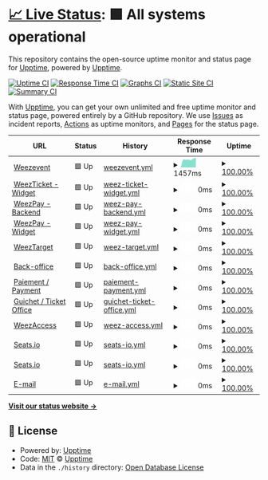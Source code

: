 # [📈 Live Status](https://demo.upptime.js.org): <!--live status--> **🟩 All systems operational**

This repository contains the open-source uptime monitor and status page for [Upptime](https://upptime.js.org), powered by [Upptime](https://github.com/upptime/upptime).

[![Uptime CI](https://github.com/Weezevent/status-page/workflows/Uptime%20CI/badge.svg)](https://github.com/Weezevent/status-page/actions?query=workflow%3A%22Uptime+CI%22)
[![Response Time CI](https://github.com/Weezevent/status-page/workflows/Response%20Time%20CI/badge.svg)](https://github.com/Weezevent/status-page/actions?query=workflow%3A%22Response+Time+CI%22)
[![Graphs CI](https://github.com/Weezevent/status-page/workflows/Graphs%20CI/badge.svg)](https://github.com/Weezevent/status-page/actions?query=workflow%3A%22Graphs+CI%22)
[![Static Site CI](https://github.com/Weezevent/status-page/workflows/Static%20Site%20CI/badge.svg)](https://github.com/Weezevent/status-page/actions?query=workflow%3A%22Static+Site+CI%22)
[![Summary CI](https://github.com/Weezevent/status-page/workflows/Summary%20CI/badge.svg)](https://github.com/Weezevent/status-page/actions?query=workflow%3A%22Summary+CI%22)

With [Upptime](https://upptime.js.org), you can get your own unlimited and free uptime monitor and status page, powered entirely by a GitHub repository. We use [Issues](https://github.com/upptime/upptime/issues) as incident reports, [Actions](https://github.com/Weezevent/status-page/actions) as uptime monitors, and [Pages](https://demo.upptime.js.org) for the status page.

<!--start: status pages-->
<!-- This summary is generated by Upptime (https://github.com/upptime/upptime) -->
<!-- Do not edit this manually, your changes will be overwritten -->
<!-- prettier-ignore -->
| URL | Status | History | Response Time | Uptime |
| --- | ------ | ------- | ------------- | ------ |
| <img alt="" src="https://icons.duckduckgo.com/ip3/weezevent.com.ico" height="13"> [Weezevent](https://weezevent.com/en-gb/) | 🟩 Up | [weezevent.yml](https://github.com/Weezevent/status-page/commits/HEAD/history/weezevent.yml) | <details><summary><img alt="Response time graph" src="./graphs/weezevent/response-time-week.png" height="20"> 1457ms</summary><br><a href="https://Weezevent.github.io/status-page/history/weezevent"><img alt="Response time 1457" src="https://img.shields.io/endpoint?url=https%3A%2F%2Fraw.githubusercontent.com%2FWeezevent%2Fstatus-page%2FHEAD%2Fapi%2Fweezevent%2Fresponse-time.json"></a><br><a href="https://Weezevent.github.io/status-page/history/weezevent"><img alt="24-hour response time 1457" src="https://img.shields.io/endpoint?url=https%3A%2F%2Fraw.githubusercontent.com%2FWeezevent%2Fstatus-page%2FHEAD%2Fapi%2Fweezevent%2Fresponse-time-day.json"></a><br><a href="https://Weezevent.github.io/status-page/history/weezevent"><img alt="7-day response time 1457" src="https://img.shields.io/endpoint?url=https%3A%2F%2Fraw.githubusercontent.com%2FWeezevent%2Fstatus-page%2FHEAD%2Fapi%2Fweezevent%2Fresponse-time-week.json"></a><br><a href="https://Weezevent.github.io/status-page/history/weezevent"><img alt="30-day response time 1457" src="https://img.shields.io/endpoint?url=https%3A%2F%2Fraw.githubusercontent.com%2FWeezevent%2Fstatus-page%2FHEAD%2Fapi%2Fweezevent%2Fresponse-time-month.json"></a><br><a href="https://Weezevent.github.io/status-page/history/weezevent"><img alt="1-year response time 1457" src="https://img.shields.io/endpoint?url=https%3A%2F%2Fraw.githubusercontent.com%2FWeezevent%2Fstatus-page%2FHEAD%2Fapi%2Fweezevent%2Fresponse-time-year.json"></a></details> | <details><summary><a href="https://Weezevent.github.io/status-page/history/weezevent">100.00%</a></summary><a href="https://Weezevent.github.io/status-page/history/weezevent"><img alt="All-time uptime 100.00%" src="https://img.shields.io/endpoint?url=https%3A%2F%2Fraw.githubusercontent.com%2FWeezevent%2Fstatus-page%2FHEAD%2Fapi%2Fweezevent%2Fuptime.json"></a><br><a href="https://Weezevent.github.io/status-page/history/weezevent"><img alt="24-hour uptime 100.00%" src="https://img.shields.io/endpoint?url=https%3A%2F%2Fraw.githubusercontent.com%2FWeezevent%2Fstatus-page%2FHEAD%2Fapi%2Fweezevent%2Fuptime-day.json"></a><br><a href="https://Weezevent.github.io/status-page/history/weezevent"><img alt="7-day uptime 100.00%" src="https://img.shields.io/endpoint?url=https%3A%2F%2Fraw.githubusercontent.com%2FWeezevent%2Fstatus-page%2FHEAD%2Fapi%2Fweezevent%2Fuptime-week.json"></a><br><a href="https://Weezevent.github.io/status-page/history/weezevent"><img alt="30-day uptime 100.00%" src="https://img.shields.io/endpoint?url=https%3A%2F%2Fraw.githubusercontent.com%2FWeezevent%2Fstatus-page%2FHEAD%2Fapi%2Fweezevent%2Fuptime-month.json"></a><br><a href="https://Weezevent.github.io/status-page/history/weezevent"><img alt="1-year uptime 100.00%" src="https://img.shields.io/endpoint?url=https%3A%2F%2Fraw.githubusercontent.com%2FWeezevent%2Fstatus-page%2FHEAD%2Fapi%2Fweezevent%2Fuptime-year.json"></a></details>
| <img alt="" src="https://icons.duckduckgo.com/ip3/null.ico" height="13"> [WeezTicket - Widget](127.0.0.53) | 🟩 Up | [weez-ticket-widget.yml](https://github.com/Weezevent/status-page/commits/HEAD/history/weez-ticket-widget.yml) | <details><summary><img alt="Response time graph" src="./graphs/weez-ticket-widget/response-time-week.png" height="20"> 0ms</summary><br><a href="https://Weezevent.github.io/status-page/history/weez-ticket-widget"><img alt="Response time 0" src="https://img.shields.io/endpoint?url=https%3A%2F%2Fraw.githubusercontent.com%2FWeezevent%2Fstatus-page%2FHEAD%2Fapi%2Fweez-ticket-widget%2Fresponse-time.json"></a><br><a href="https://Weezevent.github.io/status-page/history/weez-ticket-widget"><img alt="24-hour response time 0" src="https://img.shields.io/endpoint?url=https%3A%2F%2Fraw.githubusercontent.com%2FWeezevent%2Fstatus-page%2FHEAD%2Fapi%2Fweez-ticket-widget%2Fresponse-time-day.json"></a><br><a href="https://Weezevent.github.io/status-page/history/weez-ticket-widget"><img alt="7-day response time 0" src="https://img.shields.io/endpoint?url=https%3A%2F%2Fraw.githubusercontent.com%2FWeezevent%2Fstatus-page%2FHEAD%2Fapi%2Fweez-ticket-widget%2Fresponse-time-week.json"></a><br><a href="https://Weezevent.github.io/status-page/history/weez-ticket-widget"><img alt="30-day response time 0" src="https://img.shields.io/endpoint?url=https%3A%2F%2Fraw.githubusercontent.com%2FWeezevent%2Fstatus-page%2FHEAD%2Fapi%2Fweez-ticket-widget%2Fresponse-time-month.json"></a><br><a href="https://Weezevent.github.io/status-page/history/weez-ticket-widget"><img alt="1-year response time 0" src="https://img.shields.io/endpoint?url=https%3A%2F%2Fraw.githubusercontent.com%2FWeezevent%2Fstatus-page%2FHEAD%2Fapi%2Fweez-ticket-widget%2Fresponse-time-year.json"></a></details> | <details><summary><a href="https://Weezevent.github.io/status-page/history/weez-ticket-widget">100.00%</a></summary><a href="https://Weezevent.github.io/status-page/history/weez-ticket-widget"><img alt="All-time uptime 100.00%" src="https://img.shields.io/endpoint?url=https%3A%2F%2Fraw.githubusercontent.com%2FWeezevent%2Fstatus-page%2FHEAD%2Fapi%2Fweez-ticket-widget%2Fuptime.json"></a><br><a href="https://Weezevent.github.io/status-page/history/weez-ticket-widget"><img alt="24-hour uptime 100.00%" src="https://img.shields.io/endpoint?url=https%3A%2F%2Fraw.githubusercontent.com%2FWeezevent%2Fstatus-page%2FHEAD%2Fapi%2Fweez-ticket-widget%2Fuptime-day.json"></a><br><a href="https://Weezevent.github.io/status-page/history/weez-ticket-widget"><img alt="7-day uptime 100.00%" src="https://img.shields.io/endpoint?url=https%3A%2F%2Fraw.githubusercontent.com%2FWeezevent%2Fstatus-page%2FHEAD%2Fapi%2Fweez-ticket-widget%2Fuptime-week.json"></a><br><a href="https://Weezevent.github.io/status-page/history/weez-ticket-widget"><img alt="30-day uptime 100.00%" src="https://img.shields.io/endpoint?url=https%3A%2F%2Fraw.githubusercontent.com%2FWeezevent%2Fstatus-page%2FHEAD%2Fapi%2Fweez-ticket-widget%2Fuptime-month.json"></a><br><a href="https://Weezevent.github.io/status-page/history/weez-ticket-widget"><img alt="1-year uptime 100.00%" src="https://img.shields.io/endpoint?url=https%3A%2F%2Fraw.githubusercontent.com%2FWeezevent%2Fstatus-page%2FHEAD%2Fapi%2Fweez-ticket-widget%2Fuptime-year.json"></a></details>
| <img alt="" src="https://icons.duckduckgo.com/ip3/null.ico" height="13"> [WeezPay - Backend](127.0.0.53) | 🟩 Up | [weez-pay-backend.yml](https://github.com/Weezevent/status-page/commits/HEAD/history/weez-pay-backend.yml) | <details><summary><img alt="Response time graph" src="./graphs/weez-pay-backend/response-time-week.png" height="20"> 0ms</summary><br><a href="https://Weezevent.github.io/status-page/history/weez-pay-backend"><img alt="Response time 0" src="https://img.shields.io/endpoint?url=https%3A%2F%2Fraw.githubusercontent.com%2FWeezevent%2Fstatus-page%2FHEAD%2Fapi%2Fweez-pay-backend%2Fresponse-time.json"></a><br><a href="https://Weezevent.github.io/status-page/history/weez-pay-backend"><img alt="24-hour response time 0" src="https://img.shields.io/endpoint?url=https%3A%2F%2Fraw.githubusercontent.com%2FWeezevent%2Fstatus-page%2FHEAD%2Fapi%2Fweez-pay-backend%2Fresponse-time-day.json"></a><br><a href="https://Weezevent.github.io/status-page/history/weez-pay-backend"><img alt="7-day response time 0" src="https://img.shields.io/endpoint?url=https%3A%2F%2Fraw.githubusercontent.com%2FWeezevent%2Fstatus-page%2FHEAD%2Fapi%2Fweez-pay-backend%2Fresponse-time-week.json"></a><br><a href="https://Weezevent.github.io/status-page/history/weez-pay-backend"><img alt="30-day response time 0" src="https://img.shields.io/endpoint?url=https%3A%2F%2Fraw.githubusercontent.com%2FWeezevent%2Fstatus-page%2FHEAD%2Fapi%2Fweez-pay-backend%2Fresponse-time-month.json"></a><br><a href="https://Weezevent.github.io/status-page/history/weez-pay-backend"><img alt="1-year response time 0" src="https://img.shields.io/endpoint?url=https%3A%2F%2Fraw.githubusercontent.com%2FWeezevent%2Fstatus-page%2FHEAD%2Fapi%2Fweez-pay-backend%2Fresponse-time-year.json"></a></details> | <details><summary><a href="https://Weezevent.github.io/status-page/history/weez-pay-backend">100.00%</a></summary><a href="https://Weezevent.github.io/status-page/history/weez-pay-backend"><img alt="All-time uptime 100.00%" src="https://img.shields.io/endpoint?url=https%3A%2F%2Fraw.githubusercontent.com%2FWeezevent%2Fstatus-page%2FHEAD%2Fapi%2Fweez-pay-backend%2Fuptime.json"></a><br><a href="https://Weezevent.github.io/status-page/history/weez-pay-backend"><img alt="24-hour uptime 100.00%" src="https://img.shields.io/endpoint?url=https%3A%2F%2Fraw.githubusercontent.com%2FWeezevent%2Fstatus-page%2FHEAD%2Fapi%2Fweez-pay-backend%2Fuptime-day.json"></a><br><a href="https://Weezevent.github.io/status-page/history/weez-pay-backend"><img alt="7-day uptime 100.00%" src="https://img.shields.io/endpoint?url=https%3A%2F%2Fraw.githubusercontent.com%2FWeezevent%2Fstatus-page%2FHEAD%2Fapi%2Fweez-pay-backend%2Fuptime-week.json"></a><br><a href="https://Weezevent.github.io/status-page/history/weez-pay-backend"><img alt="30-day uptime 100.00%" src="https://img.shields.io/endpoint?url=https%3A%2F%2Fraw.githubusercontent.com%2FWeezevent%2Fstatus-page%2FHEAD%2Fapi%2Fweez-pay-backend%2Fuptime-month.json"></a><br><a href="https://Weezevent.github.io/status-page/history/weez-pay-backend"><img alt="1-year uptime 100.00%" src="https://img.shields.io/endpoint?url=https%3A%2F%2Fraw.githubusercontent.com%2FWeezevent%2Fstatus-page%2FHEAD%2Fapi%2Fweez-pay-backend%2Fuptime-year.json"></a></details>
| <img alt="" src="https://icons.duckduckgo.com/ip3/null.ico" height="13"> [WeezPay - Widget](127.0.0.53) | 🟩 Up | [weez-pay-widget.yml](https://github.com/Weezevent/status-page/commits/HEAD/history/weez-pay-widget.yml) | <details><summary><img alt="Response time graph" src="./graphs/weez-pay-widget/response-time-week.png" height="20"> 0ms</summary><br><a href="https://Weezevent.github.io/status-page/history/weez-pay-widget"><img alt="Response time 0" src="https://img.shields.io/endpoint?url=https%3A%2F%2Fraw.githubusercontent.com%2FWeezevent%2Fstatus-page%2FHEAD%2Fapi%2Fweez-pay-widget%2Fresponse-time.json"></a><br><a href="https://Weezevent.github.io/status-page/history/weez-pay-widget"><img alt="24-hour response time 0" src="https://img.shields.io/endpoint?url=https%3A%2F%2Fraw.githubusercontent.com%2FWeezevent%2Fstatus-page%2FHEAD%2Fapi%2Fweez-pay-widget%2Fresponse-time-day.json"></a><br><a href="https://Weezevent.github.io/status-page/history/weez-pay-widget"><img alt="7-day response time 0" src="https://img.shields.io/endpoint?url=https%3A%2F%2Fraw.githubusercontent.com%2FWeezevent%2Fstatus-page%2FHEAD%2Fapi%2Fweez-pay-widget%2Fresponse-time-week.json"></a><br><a href="https://Weezevent.github.io/status-page/history/weez-pay-widget"><img alt="30-day response time 0" src="https://img.shields.io/endpoint?url=https%3A%2F%2Fraw.githubusercontent.com%2FWeezevent%2Fstatus-page%2FHEAD%2Fapi%2Fweez-pay-widget%2Fresponse-time-month.json"></a><br><a href="https://Weezevent.github.io/status-page/history/weez-pay-widget"><img alt="1-year response time 0" src="https://img.shields.io/endpoint?url=https%3A%2F%2Fraw.githubusercontent.com%2FWeezevent%2Fstatus-page%2FHEAD%2Fapi%2Fweez-pay-widget%2Fresponse-time-year.json"></a></details> | <details><summary><a href="https://Weezevent.github.io/status-page/history/weez-pay-widget">100.00%</a></summary><a href="https://Weezevent.github.io/status-page/history/weez-pay-widget"><img alt="All-time uptime 100.00%" src="https://img.shields.io/endpoint?url=https%3A%2F%2Fraw.githubusercontent.com%2FWeezevent%2Fstatus-page%2FHEAD%2Fapi%2Fweez-pay-widget%2Fuptime.json"></a><br><a href="https://Weezevent.github.io/status-page/history/weez-pay-widget"><img alt="24-hour uptime 100.00%" src="https://img.shields.io/endpoint?url=https%3A%2F%2Fraw.githubusercontent.com%2FWeezevent%2Fstatus-page%2FHEAD%2Fapi%2Fweez-pay-widget%2Fuptime-day.json"></a><br><a href="https://Weezevent.github.io/status-page/history/weez-pay-widget"><img alt="7-day uptime 100.00%" src="https://img.shields.io/endpoint?url=https%3A%2F%2Fraw.githubusercontent.com%2FWeezevent%2Fstatus-page%2FHEAD%2Fapi%2Fweez-pay-widget%2Fuptime-week.json"></a><br><a href="https://Weezevent.github.io/status-page/history/weez-pay-widget"><img alt="30-day uptime 100.00%" src="https://img.shields.io/endpoint?url=https%3A%2F%2Fraw.githubusercontent.com%2FWeezevent%2Fstatus-page%2FHEAD%2Fapi%2Fweez-pay-widget%2Fuptime-month.json"></a><br><a href="https://Weezevent.github.io/status-page/history/weez-pay-widget"><img alt="1-year uptime 100.00%" src="https://img.shields.io/endpoint?url=https%3A%2F%2Fraw.githubusercontent.com%2FWeezevent%2Fstatus-page%2FHEAD%2Fapi%2Fweez-pay-widget%2Fuptime-year.json"></a></details>
| <img alt="" src="https://icons.duckduckgo.com/ip3/null.ico" height="13"> [WeezTarget](127.0.0.53) | 🟩 Up | [weez-target.yml](https://github.com/Weezevent/status-page/commits/HEAD/history/weez-target.yml) | <details><summary><img alt="Response time graph" src="./graphs/weez-target/response-time-week.png" height="20"> 0ms</summary><br><a href="https://Weezevent.github.io/status-page/history/weez-target"><img alt="Response time 0" src="https://img.shields.io/endpoint?url=https%3A%2F%2Fraw.githubusercontent.com%2FWeezevent%2Fstatus-page%2FHEAD%2Fapi%2Fweez-target%2Fresponse-time.json"></a><br><a href="https://Weezevent.github.io/status-page/history/weez-target"><img alt="24-hour response time 0" src="https://img.shields.io/endpoint?url=https%3A%2F%2Fraw.githubusercontent.com%2FWeezevent%2Fstatus-page%2FHEAD%2Fapi%2Fweez-target%2Fresponse-time-day.json"></a><br><a href="https://Weezevent.github.io/status-page/history/weez-target"><img alt="7-day response time 0" src="https://img.shields.io/endpoint?url=https%3A%2F%2Fraw.githubusercontent.com%2FWeezevent%2Fstatus-page%2FHEAD%2Fapi%2Fweez-target%2Fresponse-time-week.json"></a><br><a href="https://Weezevent.github.io/status-page/history/weez-target"><img alt="30-day response time 0" src="https://img.shields.io/endpoint?url=https%3A%2F%2Fraw.githubusercontent.com%2FWeezevent%2Fstatus-page%2FHEAD%2Fapi%2Fweez-target%2Fresponse-time-month.json"></a><br><a href="https://Weezevent.github.io/status-page/history/weez-target"><img alt="1-year response time 0" src="https://img.shields.io/endpoint?url=https%3A%2F%2Fraw.githubusercontent.com%2FWeezevent%2Fstatus-page%2FHEAD%2Fapi%2Fweez-target%2Fresponse-time-year.json"></a></details> | <details><summary><a href="https://Weezevent.github.io/status-page/history/weez-target">100.00%</a></summary><a href="https://Weezevent.github.io/status-page/history/weez-target"><img alt="All-time uptime 100.00%" src="https://img.shields.io/endpoint?url=https%3A%2F%2Fraw.githubusercontent.com%2FWeezevent%2Fstatus-page%2FHEAD%2Fapi%2Fweez-target%2Fuptime.json"></a><br><a href="https://Weezevent.github.io/status-page/history/weez-target"><img alt="24-hour uptime 100.00%" src="https://img.shields.io/endpoint?url=https%3A%2F%2Fraw.githubusercontent.com%2FWeezevent%2Fstatus-page%2FHEAD%2Fapi%2Fweez-target%2Fuptime-day.json"></a><br><a href="https://Weezevent.github.io/status-page/history/weez-target"><img alt="7-day uptime 100.00%" src="https://img.shields.io/endpoint?url=https%3A%2F%2Fraw.githubusercontent.com%2FWeezevent%2Fstatus-page%2FHEAD%2Fapi%2Fweez-target%2Fuptime-week.json"></a><br><a href="https://Weezevent.github.io/status-page/history/weez-target"><img alt="30-day uptime 100.00%" src="https://img.shields.io/endpoint?url=https%3A%2F%2Fraw.githubusercontent.com%2FWeezevent%2Fstatus-page%2FHEAD%2Fapi%2Fweez-target%2Fuptime-month.json"></a><br><a href="https://Weezevent.github.io/status-page/history/weez-target"><img alt="1-year uptime 100.00%" src="https://img.shields.io/endpoint?url=https%3A%2F%2Fraw.githubusercontent.com%2FWeezevent%2Fstatus-page%2FHEAD%2Fapi%2Fweez-target%2Fuptime-year.json"></a></details>
| <img alt="" src="https://icons.duckduckgo.com/ip3/null.ico" height="13"> [Back-office](127.0.0.53) | 🟩 Up | [back-office.yml](https://github.com/Weezevent/status-page/commits/HEAD/history/back-office.yml) | <details><summary><img alt="Response time graph" src="./graphs/back-office/response-time-week.png" height="20"> 0ms</summary><br><a href="https://Weezevent.github.io/status-page/history/back-office"><img alt="Response time 0" src="https://img.shields.io/endpoint?url=https%3A%2F%2Fraw.githubusercontent.com%2FWeezevent%2Fstatus-page%2FHEAD%2Fapi%2Fback-office%2Fresponse-time.json"></a><br><a href="https://Weezevent.github.io/status-page/history/back-office"><img alt="24-hour response time 0" src="https://img.shields.io/endpoint?url=https%3A%2F%2Fraw.githubusercontent.com%2FWeezevent%2Fstatus-page%2FHEAD%2Fapi%2Fback-office%2Fresponse-time-day.json"></a><br><a href="https://Weezevent.github.io/status-page/history/back-office"><img alt="7-day response time 0" src="https://img.shields.io/endpoint?url=https%3A%2F%2Fraw.githubusercontent.com%2FWeezevent%2Fstatus-page%2FHEAD%2Fapi%2Fback-office%2Fresponse-time-week.json"></a><br><a href="https://Weezevent.github.io/status-page/history/back-office"><img alt="30-day response time 0" src="https://img.shields.io/endpoint?url=https%3A%2F%2Fraw.githubusercontent.com%2FWeezevent%2Fstatus-page%2FHEAD%2Fapi%2Fback-office%2Fresponse-time-month.json"></a><br><a href="https://Weezevent.github.io/status-page/history/back-office"><img alt="1-year response time 0" src="https://img.shields.io/endpoint?url=https%3A%2F%2Fraw.githubusercontent.com%2FWeezevent%2Fstatus-page%2FHEAD%2Fapi%2Fback-office%2Fresponse-time-year.json"></a></details> | <details><summary><a href="https://Weezevent.github.io/status-page/history/back-office">100.00%</a></summary><a href="https://Weezevent.github.io/status-page/history/back-office"><img alt="All-time uptime 100.00%" src="https://img.shields.io/endpoint?url=https%3A%2F%2Fraw.githubusercontent.com%2FWeezevent%2Fstatus-page%2FHEAD%2Fapi%2Fback-office%2Fuptime.json"></a><br><a href="https://Weezevent.github.io/status-page/history/back-office"><img alt="24-hour uptime 100.00%" src="https://img.shields.io/endpoint?url=https%3A%2F%2Fraw.githubusercontent.com%2FWeezevent%2Fstatus-page%2FHEAD%2Fapi%2Fback-office%2Fuptime-day.json"></a><br><a href="https://Weezevent.github.io/status-page/history/back-office"><img alt="7-day uptime 100.00%" src="https://img.shields.io/endpoint?url=https%3A%2F%2Fraw.githubusercontent.com%2FWeezevent%2Fstatus-page%2FHEAD%2Fapi%2Fback-office%2Fuptime-week.json"></a><br><a href="https://Weezevent.github.io/status-page/history/back-office"><img alt="30-day uptime 100.00%" src="https://img.shields.io/endpoint?url=https%3A%2F%2Fraw.githubusercontent.com%2FWeezevent%2Fstatus-page%2FHEAD%2Fapi%2Fback-office%2Fuptime-month.json"></a><br><a href="https://Weezevent.github.io/status-page/history/back-office"><img alt="1-year uptime 100.00%" src="https://img.shields.io/endpoint?url=https%3A%2F%2Fraw.githubusercontent.com%2FWeezevent%2Fstatus-page%2FHEAD%2Fapi%2Fback-office%2Fuptime-year.json"></a></details>
| <img alt="" src="https://icons.duckduckgo.com/ip3/null.ico" height="13"> [Paiement / Payment](127.0.0.53) | 🟩 Up | [paiement-payment.yml](https://github.com/Weezevent/status-page/commits/HEAD/history/paiement-payment.yml) | <details><summary><img alt="Response time graph" src="./graphs/paiement-payment/response-time-week.png" height="20"> 0ms</summary><br><a href="https://Weezevent.github.io/status-page/history/paiement-payment"><img alt="Response time 0" src="https://img.shields.io/endpoint?url=https%3A%2F%2Fraw.githubusercontent.com%2FWeezevent%2Fstatus-page%2FHEAD%2Fapi%2Fpaiement-payment%2Fresponse-time.json"></a><br><a href="https://Weezevent.github.io/status-page/history/paiement-payment"><img alt="24-hour response time 0" src="https://img.shields.io/endpoint?url=https%3A%2F%2Fraw.githubusercontent.com%2FWeezevent%2Fstatus-page%2FHEAD%2Fapi%2Fpaiement-payment%2Fresponse-time-day.json"></a><br><a href="https://Weezevent.github.io/status-page/history/paiement-payment"><img alt="7-day response time 0" src="https://img.shields.io/endpoint?url=https%3A%2F%2Fraw.githubusercontent.com%2FWeezevent%2Fstatus-page%2FHEAD%2Fapi%2Fpaiement-payment%2Fresponse-time-week.json"></a><br><a href="https://Weezevent.github.io/status-page/history/paiement-payment"><img alt="30-day response time 0" src="https://img.shields.io/endpoint?url=https%3A%2F%2Fraw.githubusercontent.com%2FWeezevent%2Fstatus-page%2FHEAD%2Fapi%2Fpaiement-payment%2Fresponse-time-month.json"></a><br><a href="https://Weezevent.github.io/status-page/history/paiement-payment"><img alt="1-year response time 0" src="https://img.shields.io/endpoint?url=https%3A%2F%2Fraw.githubusercontent.com%2FWeezevent%2Fstatus-page%2FHEAD%2Fapi%2Fpaiement-payment%2Fresponse-time-year.json"></a></details> | <details><summary><a href="https://Weezevent.github.io/status-page/history/paiement-payment">100.00%</a></summary><a href="https://Weezevent.github.io/status-page/history/paiement-payment"><img alt="All-time uptime 100.00%" src="https://img.shields.io/endpoint?url=https%3A%2F%2Fraw.githubusercontent.com%2FWeezevent%2Fstatus-page%2FHEAD%2Fapi%2Fpaiement-payment%2Fuptime.json"></a><br><a href="https://Weezevent.github.io/status-page/history/paiement-payment"><img alt="24-hour uptime 100.00%" src="https://img.shields.io/endpoint?url=https%3A%2F%2Fraw.githubusercontent.com%2FWeezevent%2Fstatus-page%2FHEAD%2Fapi%2Fpaiement-payment%2Fuptime-day.json"></a><br><a href="https://Weezevent.github.io/status-page/history/paiement-payment"><img alt="7-day uptime 100.00%" src="https://img.shields.io/endpoint?url=https%3A%2F%2Fraw.githubusercontent.com%2FWeezevent%2Fstatus-page%2FHEAD%2Fapi%2Fpaiement-payment%2Fuptime-week.json"></a><br><a href="https://Weezevent.github.io/status-page/history/paiement-payment"><img alt="30-day uptime 100.00%" src="https://img.shields.io/endpoint?url=https%3A%2F%2Fraw.githubusercontent.com%2FWeezevent%2Fstatus-page%2FHEAD%2Fapi%2Fpaiement-payment%2Fuptime-month.json"></a><br><a href="https://Weezevent.github.io/status-page/history/paiement-payment"><img alt="1-year uptime 100.00%" src="https://img.shields.io/endpoint?url=https%3A%2F%2Fraw.githubusercontent.com%2FWeezevent%2Fstatus-page%2FHEAD%2Fapi%2Fpaiement-payment%2Fuptime-year.json"></a></details>
| <img alt="" src="https://icons.duckduckgo.com/ip3/null.ico" height="13"> [Guichet / Ticket Office](127.0.0.53) | 🟩 Up | [guichet-ticket-office.yml](https://github.com/Weezevent/status-page/commits/HEAD/history/guichet-ticket-office.yml) | <details><summary><img alt="Response time graph" src="./graphs/guichet-ticket-office/response-time-week.png" height="20"> 0ms</summary><br><a href="https://Weezevent.github.io/status-page/history/guichet-ticket-office"><img alt="Response time 0" src="https://img.shields.io/endpoint?url=https%3A%2F%2Fraw.githubusercontent.com%2FWeezevent%2Fstatus-page%2FHEAD%2Fapi%2Fguichet-ticket-office%2Fresponse-time.json"></a><br><a href="https://Weezevent.github.io/status-page/history/guichet-ticket-office"><img alt="24-hour response time 0" src="https://img.shields.io/endpoint?url=https%3A%2F%2Fraw.githubusercontent.com%2FWeezevent%2Fstatus-page%2FHEAD%2Fapi%2Fguichet-ticket-office%2Fresponse-time-day.json"></a><br><a href="https://Weezevent.github.io/status-page/history/guichet-ticket-office"><img alt="7-day response time 0" src="https://img.shields.io/endpoint?url=https%3A%2F%2Fraw.githubusercontent.com%2FWeezevent%2Fstatus-page%2FHEAD%2Fapi%2Fguichet-ticket-office%2Fresponse-time-week.json"></a><br><a href="https://Weezevent.github.io/status-page/history/guichet-ticket-office"><img alt="30-day response time 0" src="https://img.shields.io/endpoint?url=https%3A%2F%2Fraw.githubusercontent.com%2FWeezevent%2Fstatus-page%2FHEAD%2Fapi%2Fguichet-ticket-office%2Fresponse-time-month.json"></a><br><a href="https://Weezevent.github.io/status-page/history/guichet-ticket-office"><img alt="1-year response time 0" src="https://img.shields.io/endpoint?url=https%3A%2F%2Fraw.githubusercontent.com%2FWeezevent%2Fstatus-page%2FHEAD%2Fapi%2Fguichet-ticket-office%2Fresponse-time-year.json"></a></details> | <details><summary><a href="https://Weezevent.github.io/status-page/history/guichet-ticket-office">100.00%</a></summary><a href="https://Weezevent.github.io/status-page/history/guichet-ticket-office"><img alt="All-time uptime 100.00%" src="https://img.shields.io/endpoint?url=https%3A%2F%2Fraw.githubusercontent.com%2FWeezevent%2Fstatus-page%2FHEAD%2Fapi%2Fguichet-ticket-office%2Fuptime.json"></a><br><a href="https://Weezevent.github.io/status-page/history/guichet-ticket-office"><img alt="24-hour uptime 100.00%" src="https://img.shields.io/endpoint?url=https%3A%2F%2Fraw.githubusercontent.com%2FWeezevent%2Fstatus-page%2FHEAD%2Fapi%2Fguichet-ticket-office%2Fuptime-day.json"></a><br><a href="https://Weezevent.github.io/status-page/history/guichet-ticket-office"><img alt="7-day uptime 100.00%" src="https://img.shields.io/endpoint?url=https%3A%2F%2Fraw.githubusercontent.com%2FWeezevent%2Fstatus-page%2FHEAD%2Fapi%2Fguichet-ticket-office%2Fuptime-week.json"></a><br><a href="https://Weezevent.github.io/status-page/history/guichet-ticket-office"><img alt="30-day uptime 100.00%" src="https://img.shields.io/endpoint?url=https%3A%2F%2Fraw.githubusercontent.com%2FWeezevent%2Fstatus-page%2FHEAD%2Fapi%2Fguichet-ticket-office%2Fuptime-month.json"></a><br><a href="https://Weezevent.github.io/status-page/history/guichet-ticket-office"><img alt="1-year uptime 100.00%" src="https://img.shields.io/endpoint?url=https%3A%2F%2Fraw.githubusercontent.com%2FWeezevent%2Fstatus-page%2FHEAD%2Fapi%2Fguichet-ticket-office%2Fuptime-year.json"></a></details>
| <img alt="" src="https://icons.duckduckgo.com/ip3/null.ico" height="13"> [WeezAccess](127.0.0.53) | 🟩 Up | [weez-access.yml](https://github.com/Weezevent/status-page/commits/HEAD/history/weez-access.yml) | <details><summary><img alt="Response time graph" src="./graphs/weez-access/response-time-week.png" height="20"> 0ms</summary><br><a href="https://Weezevent.github.io/status-page/history/weez-access"><img alt="Response time 0" src="https://img.shields.io/endpoint?url=https%3A%2F%2Fraw.githubusercontent.com%2FWeezevent%2Fstatus-page%2FHEAD%2Fapi%2Fweez-access%2Fresponse-time.json"></a><br><a href="https://Weezevent.github.io/status-page/history/weez-access"><img alt="24-hour response time 0" src="https://img.shields.io/endpoint?url=https%3A%2F%2Fraw.githubusercontent.com%2FWeezevent%2Fstatus-page%2FHEAD%2Fapi%2Fweez-access%2Fresponse-time-day.json"></a><br><a href="https://Weezevent.github.io/status-page/history/weez-access"><img alt="7-day response time 0" src="https://img.shields.io/endpoint?url=https%3A%2F%2Fraw.githubusercontent.com%2FWeezevent%2Fstatus-page%2FHEAD%2Fapi%2Fweez-access%2Fresponse-time-week.json"></a><br><a href="https://Weezevent.github.io/status-page/history/weez-access"><img alt="30-day response time 0" src="https://img.shields.io/endpoint?url=https%3A%2F%2Fraw.githubusercontent.com%2FWeezevent%2Fstatus-page%2FHEAD%2Fapi%2Fweez-access%2Fresponse-time-month.json"></a><br><a href="https://Weezevent.github.io/status-page/history/weez-access"><img alt="1-year response time 0" src="https://img.shields.io/endpoint?url=https%3A%2F%2Fraw.githubusercontent.com%2FWeezevent%2Fstatus-page%2FHEAD%2Fapi%2Fweez-access%2Fresponse-time-year.json"></a></details> | <details><summary><a href="https://Weezevent.github.io/status-page/history/weez-access">100.00%</a></summary><a href="https://Weezevent.github.io/status-page/history/weez-access"><img alt="All-time uptime 100.00%" src="https://img.shields.io/endpoint?url=https%3A%2F%2Fraw.githubusercontent.com%2FWeezevent%2Fstatus-page%2FHEAD%2Fapi%2Fweez-access%2Fuptime.json"></a><br><a href="https://Weezevent.github.io/status-page/history/weez-access"><img alt="24-hour uptime 100.00%" src="https://img.shields.io/endpoint?url=https%3A%2F%2Fraw.githubusercontent.com%2FWeezevent%2Fstatus-page%2FHEAD%2Fapi%2Fweez-access%2Fuptime-day.json"></a><br><a href="https://Weezevent.github.io/status-page/history/weez-access"><img alt="7-day uptime 100.00%" src="https://img.shields.io/endpoint?url=https%3A%2F%2Fraw.githubusercontent.com%2FWeezevent%2Fstatus-page%2FHEAD%2Fapi%2Fweez-access%2Fuptime-week.json"></a><br><a href="https://Weezevent.github.io/status-page/history/weez-access"><img alt="30-day uptime 100.00%" src="https://img.shields.io/endpoint?url=https%3A%2F%2Fraw.githubusercontent.com%2FWeezevent%2Fstatus-page%2FHEAD%2Fapi%2Fweez-access%2Fuptime-month.json"></a><br><a href="https://Weezevent.github.io/status-page/history/weez-access"><img alt="1-year uptime 100.00%" src="https://img.shields.io/endpoint?url=https%3A%2F%2Fraw.githubusercontent.com%2FWeezevent%2Fstatus-page%2FHEAD%2Fapi%2Fweez-access%2Fuptime-year.json"></a></details>
| <img alt="" src="https://icons.duckduckgo.com/ip3/null.ico" height="13"> [Seats.io](127.0.0.53) | 🟩 Up | [seats-io.yml](https://github.com/Weezevent/status-page/commits/HEAD/history/seats-io.yml) | <details><summary><img alt="Response time graph" src="./graphs/seats-io/response-time-week.png" height="20"> 0ms</summary><br><a href="https://Weezevent.github.io/status-page/history/seats-io"><img alt="Response time 0" src="https://img.shields.io/endpoint?url=https%3A%2F%2Fraw.githubusercontent.com%2FWeezevent%2Fstatus-page%2FHEAD%2Fapi%2Fseats-io%2Fresponse-time.json"></a><br><a href="https://Weezevent.github.io/status-page/history/seats-io"><img alt="24-hour response time 0" src="https://img.shields.io/endpoint?url=https%3A%2F%2Fraw.githubusercontent.com%2FWeezevent%2Fstatus-page%2FHEAD%2Fapi%2Fseats-io%2Fresponse-time-day.json"></a><br><a href="https://Weezevent.github.io/status-page/history/seats-io"><img alt="7-day response time 0" src="https://img.shields.io/endpoint?url=https%3A%2F%2Fraw.githubusercontent.com%2FWeezevent%2Fstatus-page%2FHEAD%2Fapi%2Fseats-io%2Fresponse-time-week.json"></a><br><a href="https://Weezevent.github.io/status-page/history/seats-io"><img alt="30-day response time 0" src="https://img.shields.io/endpoint?url=https%3A%2F%2Fraw.githubusercontent.com%2FWeezevent%2Fstatus-page%2FHEAD%2Fapi%2Fseats-io%2Fresponse-time-month.json"></a><br><a href="https://Weezevent.github.io/status-page/history/seats-io"><img alt="1-year response time 0" src="https://img.shields.io/endpoint?url=https%3A%2F%2Fraw.githubusercontent.com%2FWeezevent%2Fstatus-page%2FHEAD%2Fapi%2Fseats-io%2Fresponse-time-year.json"></a></details> | <details><summary><a href="https://Weezevent.github.io/status-page/history/seats-io">100.00%</a></summary><a href="https://Weezevent.github.io/status-page/history/seats-io"><img alt="All-time uptime 100.00%" src="https://img.shields.io/endpoint?url=https%3A%2F%2Fraw.githubusercontent.com%2FWeezevent%2Fstatus-page%2FHEAD%2Fapi%2Fseats-io%2Fuptime.json"></a><br><a href="https://Weezevent.github.io/status-page/history/seats-io"><img alt="24-hour uptime 100.00%" src="https://img.shields.io/endpoint?url=https%3A%2F%2Fraw.githubusercontent.com%2FWeezevent%2Fstatus-page%2FHEAD%2Fapi%2Fseats-io%2Fuptime-day.json"></a><br><a href="https://Weezevent.github.io/status-page/history/seats-io"><img alt="7-day uptime 100.00%" src="https://img.shields.io/endpoint?url=https%3A%2F%2Fraw.githubusercontent.com%2FWeezevent%2Fstatus-page%2FHEAD%2Fapi%2Fseats-io%2Fuptime-week.json"></a><br><a href="https://Weezevent.github.io/status-page/history/seats-io"><img alt="30-day uptime 100.00%" src="https://img.shields.io/endpoint?url=https%3A%2F%2Fraw.githubusercontent.com%2FWeezevent%2Fstatus-page%2FHEAD%2Fapi%2Fseats-io%2Fuptime-month.json"></a><br><a href="https://Weezevent.github.io/status-page/history/seats-io"><img alt="1-year uptime 100.00%" src="https://img.shields.io/endpoint?url=https%3A%2F%2Fraw.githubusercontent.com%2FWeezevent%2Fstatus-page%2FHEAD%2Fapi%2Fseats-io%2Fuptime-year.json"></a></details>
| <img alt="" src="https://icons.duckduckgo.com/ip3/null.ico" height="13"> [Seats.io](127.0.0.53) | 🟩 Up | [seats-io.yml](https://github.com/Weezevent/status-page/commits/HEAD/history/seats-io.yml) | <details><summary><img alt="Response time graph" src="./graphs/seats-io/response-time-week.png" height="20"> 0ms</summary><br><a href="https://Weezevent.github.io/status-page/history/seats-io"><img alt="Response time 0" src="https://img.shields.io/endpoint?url=https%3A%2F%2Fraw.githubusercontent.com%2FWeezevent%2Fstatus-page%2FHEAD%2Fapi%2Fseats-io%2Fresponse-time.json"></a><br><a href="https://Weezevent.github.io/status-page/history/seats-io"><img alt="24-hour response time 0" src="https://img.shields.io/endpoint?url=https%3A%2F%2Fraw.githubusercontent.com%2FWeezevent%2Fstatus-page%2FHEAD%2Fapi%2Fseats-io%2Fresponse-time-day.json"></a><br><a href="https://Weezevent.github.io/status-page/history/seats-io"><img alt="7-day response time 0" src="https://img.shields.io/endpoint?url=https%3A%2F%2Fraw.githubusercontent.com%2FWeezevent%2Fstatus-page%2FHEAD%2Fapi%2Fseats-io%2Fresponse-time-week.json"></a><br><a href="https://Weezevent.github.io/status-page/history/seats-io"><img alt="30-day response time 0" src="https://img.shields.io/endpoint?url=https%3A%2F%2Fraw.githubusercontent.com%2FWeezevent%2Fstatus-page%2FHEAD%2Fapi%2Fseats-io%2Fresponse-time-month.json"></a><br><a href="https://Weezevent.github.io/status-page/history/seats-io"><img alt="1-year response time 0" src="https://img.shields.io/endpoint?url=https%3A%2F%2Fraw.githubusercontent.com%2FWeezevent%2Fstatus-page%2FHEAD%2Fapi%2Fseats-io%2Fresponse-time-year.json"></a></details> | <details><summary><a href="https://Weezevent.github.io/status-page/history/seats-io">100.00%</a></summary><a href="https://Weezevent.github.io/status-page/history/seats-io"><img alt="All-time uptime 100.00%" src="https://img.shields.io/endpoint?url=https%3A%2F%2Fraw.githubusercontent.com%2FWeezevent%2Fstatus-page%2FHEAD%2Fapi%2Fseats-io%2Fuptime.json"></a><br><a href="https://Weezevent.github.io/status-page/history/seats-io"><img alt="24-hour uptime 100.00%" src="https://img.shields.io/endpoint?url=https%3A%2F%2Fraw.githubusercontent.com%2FWeezevent%2Fstatus-page%2FHEAD%2Fapi%2Fseats-io%2Fuptime-day.json"></a><br><a href="https://Weezevent.github.io/status-page/history/seats-io"><img alt="7-day uptime 100.00%" src="https://img.shields.io/endpoint?url=https%3A%2F%2Fraw.githubusercontent.com%2FWeezevent%2Fstatus-page%2FHEAD%2Fapi%2Fseats-io%2Fuptime-week.json"></a><br><a href="https://Weezevent.github.io/status-page/history/seats-io"><img alt="30-day uptime 100.00%" src="https://img.shields.io/endpoint?url=https%3A%2F%2Fraw.githubusercontent.com%2FWeezevent%2Fstatus-page%2FHEAD%2Fapi%2Fseats-io%2Fuptime-month.json"></a><br><a href="https://Weezevent.github.io/status-page/history/seats-io"><img alt="1-year uptime 100.00%" src="https://img.shields.io/endpoint?url=https%3A%2F%2Fraw.githubusercontent.com%2FWeezevent%2Fstatus-page%2FHEAD%2Fapi%2Fseats-io%2Fuptime-year.json"></a></details>
| <img alt="" src="https://icons.duckduckgo.com/ip3/null.ico" height="13"> [E-mail](127.0.0.53) | 🟩 Up | [e-mail.yml](https://github.com/Weezevent/status-page/commits/HEAD/history/e-mail.yml) | <details><summary><img alt="Response time graph" src="./graphs/e-mail/response-time-week.png" height="20"> 0ms</summary><br><a href="https://Weezevent.github.io/status-page/history/e-mail"><img alt="Response time 0" src="https://img.shields.io/endpoint?url=https%3A%2F%2Fraw.githubusercontent.com%2FWeezevent%2Fstatus-page%2FHEAD%2Fapi%2Fe-mail%2Fresponse-time.json"></a><br><a href="https://Weezevent.github.io/status-page/history/e-mail"><img alt="24-hour response time 0" src="https://img.shields.io/endpoint?url=https%3A%2F%2Fraw.githubusercontent.com%2FWeezevent%2Fstatus-page%2FHEAD%2Fapi%2Fe-mail%2Fresponse-time-day.json"></a><br><a href="https://Weezevent.github.io/status-page/history/e-mail"><img alt="7-day response time 0" src="https://img.shields.io/endpoint?url=https%3A%2F%2Fraw.githubusercontent.com%2FWeezevent%2Fstatus-page%2FHEAD%2Fapi%2Fe-mail%2Fresponse-time-week.json"></a><br><a href="https://Weezevent.github.io/status-page/history/e-mail"><img alt="30-day response time 0" src="https://img.shields.io/endpoint?url=https%3A%2F%2Fraw.githubusercontent.com%2FWeezevent%2Fstatus-page%2FHEAD%2Fapi%2Fe-mail%2Fresponse-time-month.json"></a><br><a href="https://Weezevent.github.io/status-page/history/e-mail"><img alt="1-year response time 0" src="https://img.shields.io/endpoint?url=https%3A%2F%2Fraw.githubusercontent.com%2FWeezevent%2Fstatus-page%2FHEAD%2Fapi%2Fe-mail%2Fresponse-time-year.json"></a></details> | <details><summary><a href="https://Weezevent.github.io/status-page/history/e-mail">100.00%</a></summary><a href="https://Weezevent.github.io/status-page/history/e-mail"><img alt="All-time uptime 100.00%" src="https://img.shields.io/endpoint?url=https%3A%2F%2Fraw.githubusercontent.com%2FWeezevent%2Fstatus-page%2FHEAD%2Fapi%2Fe-mail%2Fuptime.json"></a><br><a href="https://Weezevent.github.io/status-page/history/e-mail"><img alt="24-hour uptime 100.00%" src="https://img.shields.io/endpoint?url=https%3A%2F%2Fraw.githubusercontent.com%2FWeezevent%2Fstatus-page%2FHEAD%2Fapi%2Fe-mail%2Fuptime-day.json"></a><br><a href="https://Weezevent.github.io/status-page/history/e-mail"><img alt="7-day uptime 100.00%" src="https://img.shields.io/endpoint?url=https%3A%2F%2Fraw.githubusercontent.com%2FWeezevent%2Fstatus-page%2FHEAD%2Fapi%2Fe-mail%2Fuptime-week.json"></a><br><a href="https://Weezevent.github.io/status-page/history/e-mail"><img alt="30-day uptime 100.00%" src="https://img.shields.io/endpoint?url=https%3A%2F%2Fraw.githubusercontent.com%2FWeezevent%2Fstatus-page%2FHEAD%2Fapi%2Fe-mail%2Fuptime-month.json"></a><br><a href="https://Weezevent.github.io/status-page/history/e-mail"><img alt="1-year uptime 100.00%" src="https://img.shields.io/endpoint?url=https%3A%2F%2Fraw.githubusercontent.com%2FWeezevent%2Fstatus-page%2FHEAD%2Fapi%2Fe-mail%2Fuptime-year.json"></a></details>

<!--end: status pages-->

[**Visit our status website →**](https://demo.upptime.js.org)

## 📄 License

- Powered by: [Upptime](https://github.com/upptime/upptime)
- Code: [MIT](./LICENSE) © [Upptime](https://upptime.js.org)
- Data in the `./history` directory: [Open Database License](https://opendatacommons.org/licenses/odbl/1-0/)
